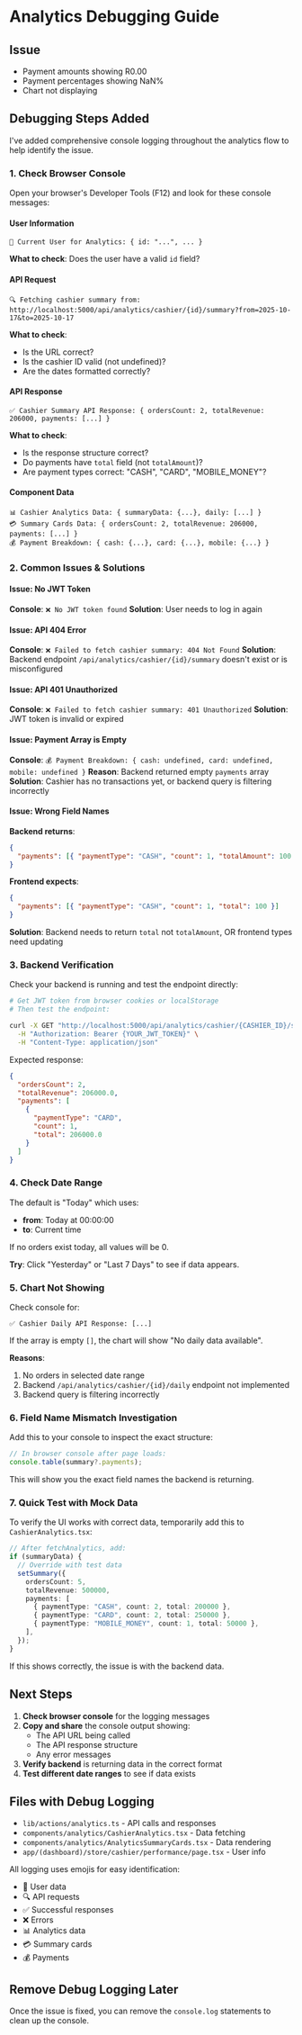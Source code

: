 # Analytics Debugging Guide

## Issue

- Payment amounts showing R0.00
- Payment percentages showing NaN%
- Chart not displaying

## Debugging Steps Added

I've added comprehensive console logging throughout the analytics flow to help identify the issue.

### 1. Check Browser Console

Open your browser's Developer Tools (F12) and look for these console messages:

#### User Information

```
👤 Current User for Analytics: { id: "...", ... }
```

**What to check**: Does the user have a valid `id` field?

#### API Request

```
🔍 Fetching cashier summary from: http://localhost:5000/api/analytics/cashier/{id}/summary?from=2025-10-17&to=2025-10-17
```

**What to check**:

- Is the URL correct?
- Is the cashier ID valid (not undefined)?
- Are the dates formatted correctly?

#### API Response

```
✅ Cashier Summary API Response: { ordersCount: 2, totalRevenue: 206000, payments: [...] }
```

**What to check**:

- Is the response structure correct?
- Do payments have `total` field (not `totalAmount`)?
- Are payment types correct: "CASH", "CARD", "MOBILE_MONEY"?

#### Component Data

```
📊 Cashier Analytics Data: { summaryData: {...}, daily: [...] }
💳 Summary Cards Data: { ordersCount: 2, totalRevenue: 206000, payments: [...] }
💰 Payment Breakdown: { cash: {...}, card: {...}, mobile: {...} }
```

### 2. Common Issues & Solutions

#### Issue: No JWT Token

**Console**: `❌ No JWT token found`
**Solution**: User needs to log in again

#### Issue: API 404 Error

**Console**: `❌ Failed to fetch cashier summary: 404 Not Found`
**Solution**: Backend endpoint `/api/analytics/cashier/{id}/summary` doesn't exist or is misconfigured

#### Issue: API 401 Unauthorized

**Console**: `❌ Failed to fetch cashier summary: 401 Unauthorized`
**Solution**: JWT token is invalid or expired

#### Issue: Payment Array is Empty

**Console**: `💰 Payment Breakdown: { cash: undefined, card: undefined, mobile: undefined }`
**Reason**: Backend returned empty `payments` array
**Solution**: Cashier has no transactions yet, or backend query is filtering incorrectly

#### Issue: Wrong Field Names

**Backend returns**:

```json
{
  "payments": [{ "paymentType": "CASH", "count": 1, "totalAmount": 100 }]
}
```

**Frontend expects**:

```json
{
  "payments": [{ "paymentType": "CASH", "count": 1, "total": 100 }]
}
```

**Solution**: Backend needs to return `total` not `totalAmount`, OR frontend types need updating

### 3. Backend Verification

Check your backend is running and test the endpoint directly:

```bash
# Get JWT token from browser cookies or localStorage
# Then test the endpoint:

curl -X GET "http://localhost:5000/api/analytics/cashier/{CASHIER_ID}/summary?from=2025-10-17&to=2025-10-17" \
  -H "Authorization: Bearer {YOUR_JWT_TOKEN}" \
  -H "Content-Type: application/json"
```

Expected response:

```json
{
  "ordersCount": 2,
  "totalRevenue": 206000.0,
  "payments": [
    {
      "paymentType": "CARD",
      "count": 1,
      "total": 206000.0
    }
  ]
}
```

### 4. Check Date Range

The default is "Today" which uses:

- **from**: Today at 00:00:00
- **to**: Current time

If no orders exist today, all values will be 0.

**Try**: Click "Yesterday" or "Last 7 Days" to see if data appears.

### 5. Chart Not Showing

Check console for:

```
✅ Cashier Daily API Response: [...]
```

If the array is empty `[]`, the chart will show "No daily data available".

**Reasons**:

1. No orders in selected date range
2. Backend `/api/analytics/cashier/{id}/daily` endpoint not implemented
3. Backend query is filtering incorrectly

### 6. Field Name Mismatch Investigation

Add this to your console to inspect the exact structure:

```javascript
// In browser console after page loads:
console.table(summary?.payments);
```

This will show you the exact field names the backend is returning.

### 7. Quick Test with Mock Data

To verify the UI works with correct data, temporarily add this to `CashierAnalytics.tsx`:

```typescript
// After fetchAnalytics, add:
if (summaryData) {
  // Override with test data
  setSummary({
    ordersCount: 5,
    totalRevenue: 500000,
    payments: [
      { paymentType: "CASH", count: 2, total: 200000 },
      { paymentType: "CARD", count: 2, total: 250000 },
      { paymentType: "MOBILE_MONEY", count: 1, total: 50000 },
    ],
  });
}
```

If this shows correctly, the issue is with the backend data.

## Next Steps

1. **Check browser console** for the logging messages
2. **Copy and share** the console output showing:
   - The API URL being called
   - The API response structure
   - Any error messages
3. **Verify backend** is returning data in the correct format
4. **Test different date ranges** to see if data exists

## Files with Debug Logging

- `lib/actions/analytics.ts` - API calls and responses
- `components/analytics/CashierAnalytics.tsx` - Data fetching
- `components/analytics/AnalyticsSummaryCards.tsx` - Data rendering
- `app/(dashboard)/store/cashier/performance/page.tsx` - User info

All logging uses emojis for easy identification:

- 👤 User data
- 🔍 API requests
- ✅ Successful responses
- ❌ Errors
- 📊 Analytics data
- 💳 Summary cards
- 💰 Payments

## Remove Debug Logging Later

Once the issue is fixed, you can remove the `console.log` statements to clean up the console.

